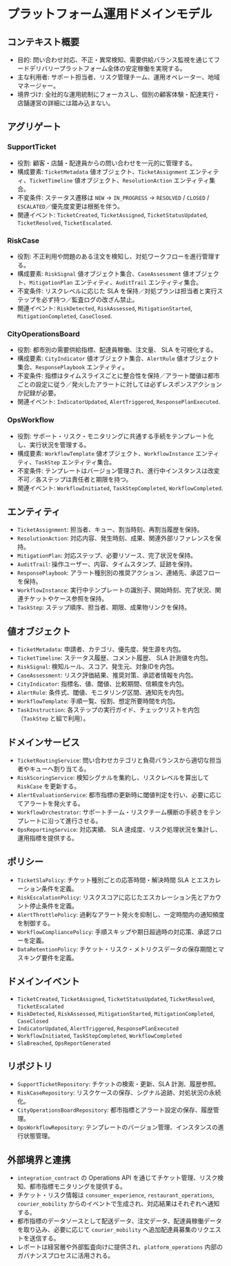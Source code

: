 # プラットフォーム運用ドメインモデル

## コンテキスト概要
- 目的: 問い合わせ対応、不正・異常検知、需要供給バランス監視を通じてフードデリバリープラットフォーム全体の安定稼働を実現する。
- 主な利用者: サポート担当者、リスク管理チーム、運用オペレーター、地域マネージャー。
- 境界づけ: 全社的な運用統制にフォーカスし、個別の顧客体験・配達実行・店舗運営の詳細には踏み込まない。

## アグリゲート
### SupportTicket
- 役割: 顧客・店舗・配達員からの問い合わせを一元的に管理する。
- 構成要素: `TicketMetadata` 値オブジェクト、`TicketAssignment` エンティティ、`TicketTimeline` 値オブジェクト、`ResolutionAction` エンティティ集合。
- 不変条件: ステータス遷移は `NEW` → `IN_PROGRESS` → `RESOLVED` / `CLOSED` / `ESCALATED`／優先度変更は根拠を伴う。
- 関連イベント: `TicketCreated`, `TicketAssigned`, `TicketStatusUpdated`, `TicketResolved`, `TicketEscalated`.

### RiskCase
- 役割: 不正利用や問題のある注文を検知し、対処ワークフローを進行管理する。
- 構成要素: `RiskSignal` 値オブジェクト集合、`CaseAssessment` 値オブジェクト、`MitigationPlan` エンティティ、`AuditTrail` エンティティ集合。
- 不変条件: リスクレベルに応じた SLA を保持／対処プランは担当者と実行ステップを必ず持つ／監査ログの改ざん禁止。
- 関連イベント: `RiskDetected`, `RiskAssessed`, `MitigationStarted`, `MitigationCompleted`, `CaseClosed`.

### CityOperationsBoard
- 役割: 都市別の需要供給指標、配達員稼働、注文量、 SLA を可視化する。
- 構成要素: `CityIndicator` 値オブジェクト集合、`AlertRule` 値オブジェクト集合、`ResponsePlaybook` エンティティ。
- 不変条件: 指標はタイムスライスごとに整合性を保持／アラート閾値は都市ごとの設定に従う／発火したアラートに対しては必ずレスポンスアクションか記録が必要。
- 関連イベント: `IndicatorUpdated`, `AlertTriggered`, `ResponsePlanExecuted`.

### OpsWorkflow
- 役割: サポート・リスク・モニタリングに共通する手続をテンプレート化し、実行状況を管理する。
- 構成要素: `WorkflowTemplate` 値オブジェクト、`WorkflowInstance` エンティティ、`TaskStep` エンティティ集合。
- 不変条件: テンプレートはバージョン管理され、進行中インスタンスは改変不可／各ステップは責任者と期限を持つ。
- 関連イベント: `WorkflowInitiated`, `TaskStepCompleted`, `WorkflowCompleted`.

## エンティティ
- `TicketAssignment`: 担当者、キュー、割当時刻、再割当履歴を保持。
- `ResolutionAction`: 対応内容、発生時刻、成果、関連外部リファレンスを保持。
- `MitigationPlan`: 対応ステップ、必要リソース、完了状況を保持。
- `AuditTrail`: 操作ユーザー、内容、タイムスタンプ、証跡を保持。
- `ResponsePlaybook`: アラート種別別の推奨アクション、連絡先、承認フローを保持。
- `WorkflowInstance`: 実行中テンプレートの識別子、開始時刻、完了状況、関連チケットやケース参照を保持。
- `TaskStep`: ステップ順序、担当者、期限、成果物リンクを保持。

## 値オブジェクト
- `TicketMetadata`: 申請者、カテゴリ、優先度、発生源を内包。
- `TicketTimeline`: ステータス履歴、コメント履歴、 SLA 計測値を内包。
- `RiskSignal`: 検知ルール、スコア、発生元、対象IDを内包。
- `CaseAssessment`: リスク評価結果、推奨対策、承認者情報を内包。
- `CityIndicator`: 指標名、値、閾値、比較期間、信頼度を内包。
- `AlertRule`: 条件式、閾値、モニタリング区間、通知先を内包。
- `WorkflowTemplate`: 手順一覧、役割、想定所要時間を内包。
- `TaskInstruction`: 各ステップの実行ガイド、チェックリストを内包（`TaskStep` と組で利用）。

## ドメインサービス
- `TicketRoutingService`: 問い合わせカテゴリと負荷バランスから適切な担当者やキューへ割り当てる。
- `RiskScoringService`: 検知シグナルを集約し、リスクレベルを算出して `RiskCase` を更新する。
- `AlertEvaluationService`: 都市指標の更新時に閾値判定を行い、必要に応じてアラートを発火する。
- `WorkflowOrchestrator`: サポートチーム・リスクチーム横断の手続きをテンプレートに沿って進行させる。
- `OpsReportingService`: 対応実績、 SLA 達成度、リスク処理状況を集計し、運用指標を提供する。

## ポリシー
- `TicketSlaPolicy`: チケット種別ごとの応答時間・解決時間 SLA とエスカレーション条件を定義。
- `RiskEscalationPolicy`: リスクスコアに応じたエスカレーション先とアカウント停止条件を定義。
- `AlertThrottlePolicy`: 過剰なアラート発火を抑制し、一定時間内の通知頻度を制御する。
- `WorkflowCompliancePolicy`: 手順スキップや期日超過時の対応策、承認フローを定義。
- `DataRetentionPolicy`: チケット・リスク・メトリクスデータの保存期間とマスキング要件を定義。

## ドメインイベント
- `TicketCreated`, `TicketAssigned`, `TicketStatusUpdated`, `TicketResolved`, `TicketEscalated`
- `RiskDetected`, `RiskAssessed`, `MitigationStarted`, `MitigationCompleted`, `CaseClosed`
- `IndicatorUpdated`, `AlertTriggered`, `ResponsePlanExecuted`
- `WorkflowInitiated`, `TaskStepCompleted`, `WorkflowCompleted`
- `SlaBreached`, `OpsReportGenerated`

## リポジトリ
- `SupportTicketRepository`: チケットの検索・更新、SLA 計測、履歴参照。
- `RiskCaseRepository`: リスクケースの保存、シグナル追跡、対処状況の永続化。
- `CityOperationsBoardRepository`: 都市指標とアラート設定の保存、履歴管理。
- `OpsWorkflowRepository`: テンプレートのバージョン管理、インスタンスの進行状態管理。

## 外部境界と連携
- `integration_contract` の Operations API を通じてチケット管理、リスク検知、都市指標モニタリングを提供する。
- チケット・リスク情報は `consumer_experience`, `restaurant_operations`, `courier_mobility` からのイベントで生成され、対応結果はそれぞれへ通知する。
- 都市指標のデータソースとして配送データ、注文データ、配達員稼働データを取り込み、必要に応じて `courier_mobility` へ追加配達員募集のリクエストを送信する。
- レポートは経営層や外部監査向けに提供され、`platform_operations` 内部のガバナンスプロセスに活用される。
